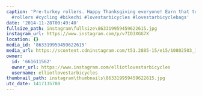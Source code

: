 ```yaml
---
caption: 'Pre-turkey rollers. Happy Thanksgiving everyone! Earn that turkey! #turkeyride
  #rollers #cycling #bikechi #lovestarbicycles #lovestarbicyclebags'
date: '2014-11-28T00:49:40'
fullsize_path: instagram\fullsize\863319959459622615.jpg
instagram_url: https://www.instagram.com/p/v7IO3XGG7X
location: {}
media_id: '863319959459622615'
media_url: https://scontent.cdninstagram.com/t51.2885-15/e15/10802503_1378109409148347_1271075687_n.jpg?ig_cache_key=ODYzMzE5OTU5NDU5NjIyNjE1.2
owner:
  id: '661611562'
  owner_url: https://www.instagram.com/elliotlovestarbicycles
  username: elliotlovestarbicycles
thumbnail_path: instagram\thumbnails\863319959459622615.jpg
utc_date: 1417135780
---
```

